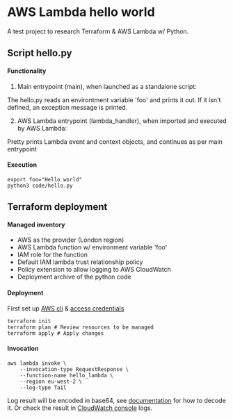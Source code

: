 # AWS Lambda hello world
A test project to research Terraform & AWS Lambda w/ Python.

## Script hello.py
#### Functionality
1. Main entrypoint (main), when launched as a standalone script:

The hello.py reads an environtment variable 'foo' and prints it out.
If it ísn't defined, an exception message is printed.

2. AWS Lambda entrypoint (lambda\_handler), when imported and executed by AWS Lambda:

Pretty prints Lambda event and context objects, and continues as per main entrypoint

#### Execution
~~~~
export foo="Hello world"
python3 code/hello.py
~~~~

## Terraform deployment
#### Managed inventory
* AWS as the provider (London region)
* AWS Lambda function w/ environment variable 'foo'
* IAM role for the function
* Default IAM lambda trust relationship policy
* Policy extension to allow logging to AWS CloudWatch
* Deployment archive of the python code

#### Deployment
First set up [AWS cli][1] & [access credentials][2]
~~~~
terraform init
terraform plan # Review resources to be managed
terraform apply # Apply changes
~~~~
[1]: http://docs.aws.amazon.com/cli/latest/userguide/installing.html "AWS CLI installation guide"
[2]: http://docs.aws.amazon.com/cli/latest/userguide/cli-chap-getting-started.html "AWS CLI configuration guide"

#### Invocation
~~~~
aws lambda invoke \
    --invocation-type RequestResponse \
    --function-name hello_lambda \
    --region eu-west-2 \
    --log-type Tail
~~~~

Log result will be encoded in base64, see [documentation][3] for how to decode it. Or check the result in [CloudWatch console][4] logs.

[3]: http://docs.aws.amazon.com/lambda/latest/dg/with-userapp-walkthrough-custom-events-invoke.html "Lambda invocation documentation"
[4]: https://console.aws.amazon.com/cloudwatch/ "Cloudwatch console"
